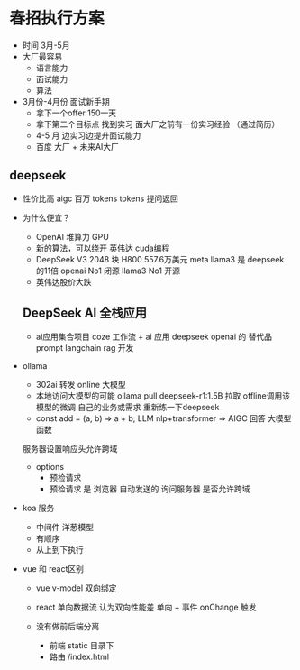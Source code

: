# 春招执行方案

- 时间
  3月-5月
- 大厂最容易
  - 语言能力
  - 面试能力
  - 算法
- 3月份-4月份 面试新手期
  - 拿下一个offer 150一天
  - 拿下第二个目标点 找到实习 面大厂之前有一份实习经验 （通过简历）
  - 4-5 月 边实习边提升面试能力
  - 百度 大厂 + 未来AI大厂

## deepseek
  - 性价比高
    aigc
    百万 tokens
    tokens 提问返回
  - 为什么便宜？
    - OpenAI 堆算力 GPU
    - 新的算法，可以绕开 英伟达 cuda编程
    - DeepSeek V3 2048 块 H800 557.6万美元  meta llama3 是 deepseek 的11倍
      openai No1 闭源
      llama3 No1 开源
    - 英伟达股价大跌

    ## DeepSeek AI 全栈应用

    - ai应用集合项目
      coze 工作流 + ai 应用
      deepseek openai 的 替代品 prompt
      langchain rag 开发

- ollama
  - 302ai 转发 online 大模型
  - 本地访问大模型的可能 
    ollama pull deepseek-r1:1.5B 拉取 offline调用该
    模型的微调 自己的业务或需求 重新练一下deepseek
  - const add = (a, b) => a + b;
    LLM  nlp+transformer  => AIGC 回答  大模型函数
   
   服务器设置响应头允许跨域

  - options 
    - 预检请求
    - 预检请求 是 浏览器 自动发送的 询问服务器 是否允许跨域
    
- koa 服务
  - 中间件 洋葱模型
  - 有顺序
  - 从上到下执行


- vue 和 react区别
  - vue v-model 双向绑定
  - react 单向数据流 认为双向性能差
    单向 + 事件 onChange 触发

  - 没有做前后端分离
    - 前端 static 目录下
    - 路由 /index.html